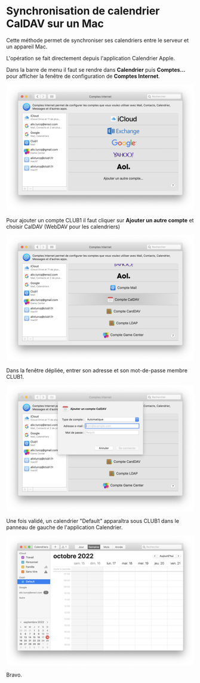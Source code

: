 Synchronisation de calendrier CalDAV sur un Mac
===============================================

Cette méthode permet de synchroniser ses calendriers entre le serveur et un appareil Mac.

L'opération se fait directement depuis l'application Calendrier Apple.

Dans la barre de menu il faut se rendre dans **Calendrier**
puis **Comptes...** pour afficher la fenêtre de configuration de **Comptes Internet**.

![Fenêtre Compte Internet](webdav-mac/0.png)

Pour ajouter un compte CLUB1 il faut cliquer sur **Ajouter un autre compte**
et choisir CalDAV (WebDAV pour les calendriers)

![Bouton Autre Comptes](webdav-mac/2.png)


Dans la fenêtre dépliée, entrer son adresse et son mot-de-passe membre CLUB1.

![Fenetre input adresse](webdav-mac/3.png)


Une fois validé, un calendrier "Default" apparaîtra sous CLUB1 dans le panneau de gauche de l'application Calendrier.

![Fenetre input adresse](webdav-mac/5.png)

Bravo.
